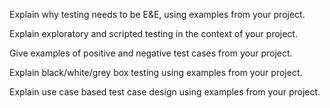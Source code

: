 <panel type="warning" header="`W10.5a` Can explain the need for deliberate test case design :star::star:" expanded no-close>
  <include src="../../book/testCaseDesign/introduction/what/unit-inElsewhere-asFlat.md" boilerplate />
  <panel header="{{glyphicon_folder_close}} Evidence" expanded>

Explain why testing needs to be E&E, using examples from your project.

  </panel>
</panel>

<panel type="info" header="`W10.5b` Can explain exploratory testing and scripted testing :star::star::star:" expanded no-close>
  <include src="../../book/testing/testingTypes/exploratoryVsScriptedTesting/what/unit-inElsewhere-asFlat.md" boilerplate />
  <panel header="{{glyphicon_folder_close}} Evidence" expanded>

Explain exploratory and scripted testing in the context of your project.

  </panel>
</panel>

<panel type="info" header="`W10.5c` Can explain the choice between exploratory testing and scripted testing :star::star::star:" expanded no-close>
  <include src="../../book/testing/testingTypes/exploratoryVsScriptedTesting/when/unit-inElsewhere-asFlat.md" boilerplate />
<!-- TODO: add evidence -->
</panel>

<panel type="warning" header="`W10.5d` Can explain positive and negative test cases :star::star:" expanded no-close>
  <include src="../../book/testCaseDesign/introduction/positiveVsNegative/unit-inElsewhere-asFlat.md" boilerplate />
  <panel header="{{glyphicon_folder_close}} Evidence" expanded>

Give examples of positive and negative test cases from your project.

  </panel>
</panel>

<panel type="warning" header="`W10.5e` Can explain black box and glass box test case design :star::star:" expanded no-close>
  <include src="../../book/testCaseDesign/introduction/blackVsGlass/unit-inElsewhere-asFlat.md" boilerplate />
  <panel header="{{glyphicon_folder_close}} Evidence" expanded>

Explain black/white/grey box testing using examples from your project.

  </panel>
</panel>


<panel type="info" header="`W10.5f` Can explain test case design for use case based testing :star::star::star:" expanded no-close>
  <include src="../../book/testCaseDesign/more/testingUseCases/unit-inElsewhere-asFlat.md" boilerplate />
  <panel header="{{glyphicon_folder_close}} Evidence" expanded>

Explain use case based test case design using examples from your project.

  </panel>
</panel>
